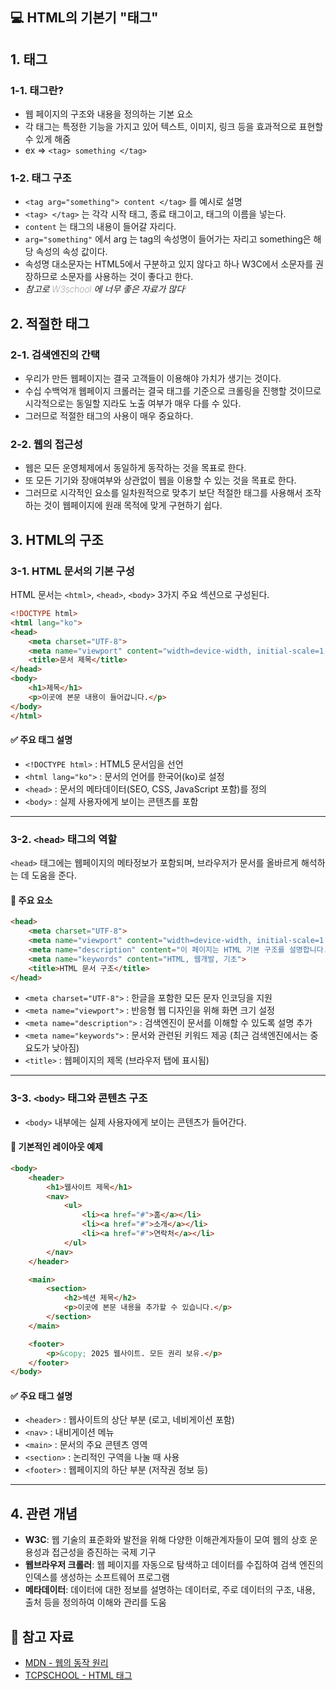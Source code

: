 ## 💻 HTML의 기본기 \"태그\"


## 1. 태그

### 1-1. 태그란?
- 웹 페이지의 구조와 내용을 정의하는 기본 요소
- 각 태그는 특정한 기능을 가지고 있어 텍스트, 이미지, 링크 등을 효과적으로 표현할 수 있게 해줌
- ex => `<tag> something </tag>`


### 1-2. 태그 구조
- `<tag arg="something"> content </tag>` 를 예시로 설명
- `<tag> </tag>` 는 각각 시작 태그, 종료 태그이고, 태그의 이름을 넣는다.
- `content` 는 태그의 내용이 들어갈 자리다.
- `arg="something"` 에서 arg 는 tag의 속성명이 들어가는 자리고 something은 해당 속성의 속성 값이다.
- 속성명 대소문자는 HTML5에서 구분하고 있지 않다고 하나 W3C에서 소문자를 권장하므로 소문자를 사용하는 것이 좋다고 한다.
- <span style="font-weight: lighter; font-style: italic;">참고로 W3school 에 너무 좋은 자료가 많다!</span>


## 2. 적절한 태그

### 2-1. 검색엔진의 간택
- 우리가 만든 웹페이지는 결국 고객들이 이용해야 가치가 생기는 것이다.
- 수십 수백억개 웹페이지 크롤러는 결국 태그를 기준으로 크롤링을 진행할 것이므로 시각적으로는 동일할 지라도 노출 여부가 매우 다를 수 있다.
- 그러므로 적절한 태그의 사용이 매우 중요하다.


### 2-2. 웹의 접근성
- 웹은 모든 운영체제에서 동일하게 동작하는 것을 목표로 한다.
- 또 모든 기기와 장애여부와 상관없이 웹을 이용할 수 있는 것을 목표로 한다.
- 그러므로 시각적인 요소를 일차원적으로 맞추기 보단 적절한 태그를 사용해서 조작하는 것이 웹페이지에 원래 목적에 맞게 구현하기 쉽다.

## 3. HTML의 구조

### 3-1. HTML 문서의 기본 구성

HTML 문서는 `<html>`, `<head>`, `<body>` 3가지 주요 섹션으로 구성된다.

```html
<!DOCTYPE html>
<html lang="ko">
<head>
    <meta charset="UTF-8">
    <meta name="viewport" content="width=device-width, initial-scale=1.0">
    <title>문서 제목</title>
</head>
<body>
    <h1>제목</h1>
    <p>이곳에 본문 내용이 들어갑니다.</p>
</body>
</html>
```

#### ✅ 주요 태그 설명

- `<!DOCTYPE html>` : HTML5 문서임을 선언
- `<html lang="ko">` : 문서의 언어를 한국어(ko)로 설정
- `<head>` : 문서의 메타데이터(SEO, CSS, JavaScript 포함)를 정의
- `<body>` : 실제 사용자에게 보이는 콘텐츠를 포함

---

### 3-2. `<head>` 태그의 역할

`<head>` 태그에는 웹페이지의 메타정보가 포함되며, 브라우저가 문서를 올바르게 해석하는 데 도움을 준다.

#### 📌 주요 요소

```html
<head>
    <meta charset="UTF-8">
    <meta name="viewport" content="width=device-width, initial-scale=1.0">
    <meta name="description" content="이 페이지는 HTML 기본 구조를 설명합니다.">
    <meta name="keywords" content="HTML, 웹개발, 기초">
    <title>HTML 문서 구조</title>
</head>
```

- `<meta charset="UTF-8">` : 한글을 포함한 모든 문자 인코딩을 지원
- `<meta name="viewport">` : 반응형 웹 디자인을 위해 화면 크기 설정
- `<meta name="description">` : 검색엔진이 문서를 이해할 수 있도록 설명 추가
- `<meta name="keywords">` : 문서와 관련된 키워드 제공 (최근 검색엔진에서는 중요도가 낮아짐)
- `<title>` : 웹페이지의 제목 (브라우저 탭에 표시됨)

---

### 3-3. `<body>` 태그와 콘텐츠 구조

- `<body>` 내부에는 실제 사용자에게 보이는 콘텐츠가 들어간다.

#### 📌 기본적인 레이아웃 예제

```html
<body>
    <header>
        <h1>웹사이트 제목</h1>
        <nav>
            <ul>
                <li><a href="#">홈</a></li>
                <li><a href="#">소개</a></li>
                <li><a href="#">연락처</a></li>
            </ul>
        </nav>
    </header>

    <main>
        <section>
            <h2>섹션 제목</h2>
            <p>이곳에 본문 내용을 추가할 수 있습니다.</p>
        </section>
    </main>

    <footer>
        <p>&copy; 2025 웹사이트. 모든 권리 보유.</p>
    </footer>
</body>
```

#### ✅ 주요 태그 설명

- `<header>` : 웹사이트의 상단 부분 (로고, 네비게이션 포함)
- `<nav>` : 내비게이션 메뉴
- `<main>` : 문서의 주요 콘텐츠 영역
- `<section>` : 논리적인 구역을 나눌 때 사용
- `<footer>` : 웹페이지의 하단 부분 (저작권 정보 등)

---

## 4. 관련 개념
- **W3C**: 웹 기술의 표준화와 발전을 위해 다양한 이해관계자들이 모여 웹의 상호 운용성과 접근성을 증진하는 국제 기구
- **웹브라우저 크롤러**: 웹 페이지를 자동으로 탐색하고 데이터를 수집하여 검색 엔진의 인덱스를 생성하는 소프트웨어 프로그램
- **메타데이터**: 데이터에 대한 정보를 설명하는 데이터로, 주로 데이터의 구조, 내용, 출처 등을 정의하여 이해와 관리를 도움

## 📌 참고 자료
- [MDN - 웹의 동작 원리](https://developer.mozilla.org/ko/docs/Learn/Getting_started_with_the_web/How_the_Web_works)
- [TCPSCHOOL - HTML 태그](https://tcpschool.com/html-tags/intro)
